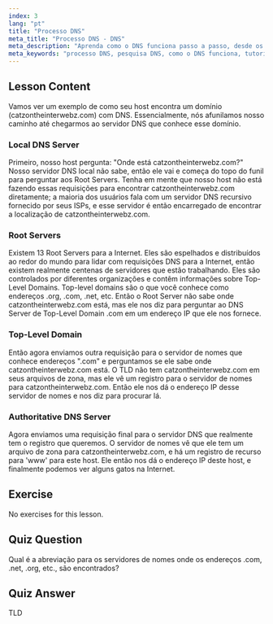 ```yaml
---
index: 3
lang: "pt"
title: "Processo DNS"
meta_title: "Processo DNS - DNS"
meta_description: "Aprenda como o DNS funciona passo a passo, desde os servidores raiz até o DNS autoritativo. Entenda o processo de pesquisa de DNS para usuários iniciantes e intermediários."
meta_keywords: "processo DNS, pesquisa DNS, como o DNS funciona, tutorial DNS, DNS para iniciantes, DNS Linux, TLD, servidores raiz"
---
```


## Lesson Content

Vamos ver um exemplo de como seu host encontra um domínio (catzontheinterwebz.com) com DNS. Essencialmente, nós afunilamos nosso caminho até chegarmos ao servidor DNS que conhece esse domínio.

### Local DNS Server

Primeiro, nosso host pergunta: "Onde está catzontheinterwebz.com?" Nosso servidor DNS local não sabe, então ele vai e começa do topo do funil para perguntar aos Root Servers. Tenha em mente que nosso host não está fazendo essas requisições para encontrar catzontheinterwebz.com diretamente; a maioria dos usuários fala com um servidor DNS recursivo fornecido por seus ISPs, e esse servidor é então encarregado de encontrar a localização de catzontheinterwebz.com.

### Root Servers

Existem 13 Root Servers para a Internet. Eles são espelhados e distribuídos ao redor do mundo para lidar com requisições DNS para a Internet, então existem realmente centenas de servidores que estão trabalhando. Eles são controlados por diferentes organizações e contêm informações sobre Top-Level Domains. Top-level domains são o que você conhece como endereços .org, .com, .net, etc. Então o Root Server não sabe onde catzontheinterwebz.com está, mas ele nos diz para perguntar ao DNS Server de Top-Level Domain .com em um endereço IP que ele nos fornece.

### Top-Level Domain

Então agora enviamos outra requisição para o servidor de nomes que conhece endereços ".com" e perguntamos se ele sabe onde catzontheinterwebz.com está. O TLD não tem catzontheinterwebz.com em seus arquivos de zona, mas ele vê um registro para o servidor de nomes para catzontheinterwebz.com. Então ele nos dá o endereço IP desse servidor de nomes e nos diz para procurar lá.

### Authoritative DNS Server

Agora enviamos uma requisição final para o servidor DNS que realmente tem o registro que queremos. O servidor de nomes vê que ele tem um arquivo de zona para catzontheinterwebz.com, e há um registro de recurso para 'www' para este host. Ele então nos dá o endereço IP deste host, e finalmente podemos ver alguns gatos na Internet.

## Exercise

No exercises for this lesson.

## Quiz Question

Qual é a abreviação para os servidores de nomes onde os endereços .com, .net, .org, etc., são encontrados?

## Quiz Answer

TLD
